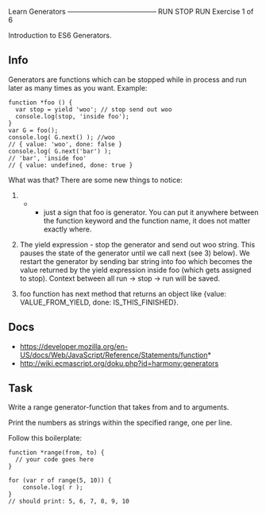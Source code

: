 
 Learn Generators
──────────────────
 RUN STOP RUN
 Exercise 1 of 6

Introduction to ES6 Generators.

## Info

Generators are functions which can be stopped while in process
and run later as many times as you want. Example:

    function *foo () {
      var stop = yield 'woo'; // stop send out woo
      console.log(stop, 'inside foo');
    }
    var G = foo(); 
    console.log( G.next() ); //woo
    // { value: 'woo', done: false }
    console.log( G.next('bar') );
    // 'bar', 'inside foo'
    // { value: undefined, done: true }

What was that? There are some new things to notice:

1) * - just a sign that foo is generator. You can put it anywhere between
the function keyword and the function name, it does not matter exactly where.

2) The yield expression - stop the generator and send out woo string.
This pauses the state of the generator until we call next (see 3) below).
We restart the generator by sending bar string into foo which becomes the
value returned by the yield expression inside foo (which gets assigned
to stop). Context between all run -> stop -> run will be saved.

3) foo function has next method that returns an object like
{value: VALUE_FROM_YIELD, done: IS_THIS_FINISHED}.

## Docs

  * https://developer.mozilla.org/en-US/docs/Web/JavaScript/Reference/Statements/function*
  * http://wiki.ecmascript.org/doku.php?id=harmony:generators

## Task

Write a range generator-function that takes from and to arguments.

Print the numbers as strings within the specified range, one per line.

Follow this boilerplate:

    function *range(from, to) {
      // your code goes here
    }

    for (var r of range(5, 10)) {
        console.log( r );
    }
    // should print: 5, 6, 7, 8, 9, 10

